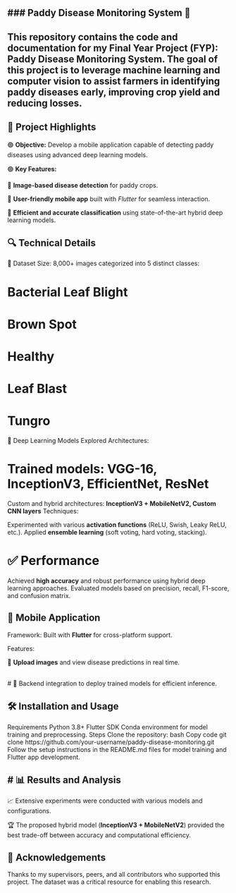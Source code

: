 <h2>### Paddy Disease Monitoring System 🌾<h2>
This repository contains the code and documentation for my Final Year Project (FYP): Paddy Disease Monitoring System. The goal of this project is to leverage machine learning and computer vision to assist farmers in identifying paddy diseases early, improving crop yield and reducing losses.

<h2>🚀 Project Highlights</h2>
🟢 <b>Objective:</b> Develop a mobile application capable of detecting paddy diseases using advanced deep learning models.

🟢 <b>Key Features:</b>

🌟 <b>Image-based disease detection</b> for paddy crops.

🌟 <b>User-friendly mobile app</b> built with <i>Flutter</i> for seamless interaction.

🌟 <b>Efficient and accurate classification</b> using state-of-the-art hybrid deep learning models.
<h2>🔍 Technical Details</h2>

📂 Dataset
Size: 8,000+ images categorized into 5 distinct classes:
# Bacterial Leaf Blight
# Brown Spot
# Healthy
# Leaf Blast
# Tungro  


🧠 Deep Learning Models
Explored Architectures:<br>

# Trained models: <b>VGG-16, InceptionV3, EfficientNet, ResNet</b>
Custom and hybrid architectures: <b>InceptionV3 + MobileNetV2, Custom CNN layers</b>
Techniques:

Experimented with various <b>activation functions</b> (ReLU, Swish, Leaky ReLU, etc.).
Applied <b>ensemble learning</b> (soft voting, hard voting, stacking).<br>
# ✅ Performance
Achieved <b>high accuracy</b> and robust performance using hybrid deep learning approaches.
Evaluated models based on precision, recall, F1-score, and confusion matrix.
<h2>📱 Mobile Application</h2>
Framework: Built with <b>Flutter</b> for cross-platform support.

Features:

📸 <b>Upload images</b> and view disease predictions in real time.

<br>
# 🔄 Backend integration to deploy trained models for efficient inference.
<h2>🛠️ Installation and Usage</h2>
Requirements
Python 3.8+
Flutter SDK
Conda environment for model training and preprocessing.
Steps
Clone the repository:
bash
Copy code
git clone https://github.com/your-username/paddy-disease-monitoring.git
Follow the setup instructions in the README.md files for model training and Flutter app development.
<h2> # 📊 Results and Analysis</h2>
📈 Extensive experiments were conducted with various models and configurations.

🏆 The proposed hybrid model (<b>InceptionV3 + MobileNetV2</b>) provided the best trade-off between accuracy and computational efficiency.

<h2>🙌 Acknowledgements</h2>
Thanks to my supervisors, peers, and all contributors who supported this project.
The dataset was a critical resource for enabling this research.
